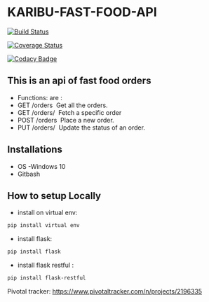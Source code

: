 # KARIBU-FAST-FOOD-API

[![Build Status](https://travis-ci.org/muthigani/KARIBU-FAST-FOOD-API.svg?branch=master)](https://travis-ci.org/muthigani/KARIBU-FAST-FOOD-API)

[![Coverage Status](https://coveralls.io/repos/github/muthigani/Fast-Food-Fast-API/badge.svg?branch=develop)](https://coveralls.io/github/muthigani/Fast-Food-Fast-API?branch=develop)

[![Codacy Badge](https://api.codacy.com/project/badge/Grade/4b926e48e6884ee5827d6245a23865e1)](https://www.codacy.com/app/muthigani/KARIBU-FAST-FOOD-API?utm_source=github.com&amp;utm_medium=referral&amp;utm_content=muthigani/KARIBU-FAST-FOOD-API&amp;utm_campaign=Badge_Grade)

## This is an api of fast food orders
* Functions: are :
* GET /orders  Get all the orders. 
* GET /orders/<orderId>  Fetch a specific order 
* POST /orders  Place a new order. 
* PUT /orders/<orderId>  Update the status of an order.
  
## Installations
* OS -Windows 10
* Gitbash
  
## How to setup Locally
* install on virtual env:
```sh
pip install virtual env
```
* install  flask:
```sh
pip install flask 
```
* install flask restful :
```sh
pip install flask-restful
```


Pivotal tracker:
https://www.pivotaltracker.com/n/projects/2196335

